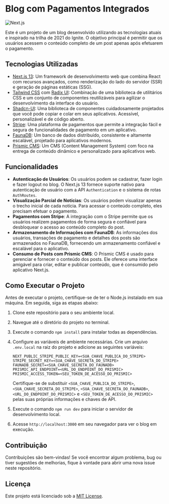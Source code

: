 # Blog com Pagamentos Integrados

![Next.js](https://nextjs.org/static/images/nextjs-logo-light.svg)

Este é um projeto de um blog desenvolvido utilizando as tecnologias atuais e inspirado na trilha de 2021 do Ignite. O objetivo principal é permitir que os usuários acessem o conteúdo completo de um post apenas após efetuarem o pagamento.

## Tecnologias Utilizadas

- [Next.js 13](https://nextjs.org): Um framework de desenvolvimento web que combina React com recursos avançados, como renderização do lado do servidor (SSR) e geração de páginas estáticas (SSG).
- [Tailwind CSS](https://tailwindcss.com) com [Radix UI](https://radix-ui.com): Combinação de uma biblioteca de utilitários CSS e um conjunto de componentes reutilizáveis para agilizar o desenvolvimento da interface do usuário.
- [Shadcn-UI](https://github.com/radix-ui/shadcn-ui): Uma biblioteca de componentes cuidadosamente projetados que você pode copiar e colar em seus aplicativos. Acessível, personalizável e de código aberto.
- [Stripe](https://stripe.com): Uma plataforma de pagamentos que permite a integração fácil e segura de funcionalidades de pagamento em um aplicativo.
- [FaunaDB](https://fauna.com): Um banco de dados distribuído, consistente e altamente escalável, projetado para aplicativos modernos.
- [Prismic CMS](https://prismic.io): Um CMS (Content Management System) com foco na entrega de conteúdo dinâmico e personalizado para aplicativos web.

## Funcionalidades

- **Autenticação de Usuários**: Os usuários podem se cadastrar, fazer login e fazer logout no blog. O Next.js 13 fornece suporte nativo para autenticação de usuário com a API `Authentication` e o sistema de rotas `AuthRoutes`.
- **Visualização Parcial de Notícias**: Os usuários podem visualizar apenas o trecho inicial de cada notícia. Para acessar o conteúdo completo, eles precisam efetuar o pagamento.
- **Pagamentos com Stripe**: A integração com o Stripe permite que os usuários realizem pagamentos de forma segura e confiável para desbloquear o acesso ao conteúdo completo do post.
- **Armazenamento de Informações com FaunaDB**: As informações dos usuários, transações de pagamento e detalhes dos posts são armazenados no FaunaDB, fornecendo um armazenamento confiável e escalável para o aplicativo.
- **Consumo de Posts com Prismic CMS**: O Prismic CMS é usado para gerenciar e fornecer o conteúdo dos posts. Ele oferece uma interface amigável para criar, editar e publicar conteúdo, que é consumido pelo aplicativo Next.js.

## Como Executar o Projeto

Antes de executar o projeto, certifique-se de ter o Node.js instalado em sua máquina. Em seguida, siga as etapas abaixo:

1. Clone este repositório para o seu ambiente local.
2. Navegue até o diretório do projeto no terminal.
3. Execute o comando `npm install` para instalar todas as dependências.
4. Configure as variáveis de ambiente necessárias. Crie um arquivo `.env.local` na raiz do projeto e adicione as seguintes variáveis:

   ```
   NEXT_PUBLIC_STRIPE_PUBLIC_KEY=<SUA_CHAVE_PUBLICA_DO_STRIPE>
   STRIPE_SECRET_KEY=<SUA_CHAVE_SECRETA_DO_STRIPE>
   FAUNADB_SECRET=<SUA_CHAVE_SECRETA_DO_FAUNADB>
   PRISMIC_API_ENDPOINT=<URL_DO_ENDPOINT_DO_PRISMIC>
   PRISMIC_ACCESS_TOKEN=<SEU_TOKEN_DE_ACESSO_DO_PRISMIC>
   ```

   Certifique-se de substituir `<SUA_CHAVE_PUBLICA_DO_STRIPE>`, `<SUA_CHAVE_SECRETA_DO_STRIPE>`, `<SUA_CHAVE_SECRETA_DO_FAUNADB>`, `<URL_DO_ENDPOINT_DO_PRISMIC>` e `<SEU_TOKEN_DE_ACESSO_DO_PRISMIC>` pelas suas próprias informações e chaves de API.
   
5. Execute o comando `npm run dev` para iniciar o servidor de desenvolvimento local.
6. Acesse `http://localhost:3000` em seu navegador para ver o blog em execução.

## Contribuição

Contribuições são bem-vindas! Se você encontrar algum problema, bug ou tiver sugestões de melhorias, fique à vontade para abrir uma nova issue neste repositório.

## Licença

Este projeto está licenciado sob a [MIT License](https://opensource.org/licenses/MIT).
